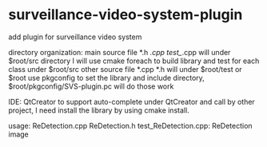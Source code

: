 # surveillance-video-system-plugin
add plugin for surveillance video system

directory organization:
main source file *.h *.cpp test_*.cpp will under $root/src directory
I will use cmake foreach to build library and test for each class under $root/src
other source file *.cpp *.h will under $root/test or $root
use pkgconfig to set the library and include directory, $root/pkgconfig/SVS-plugin.pc will do those work

IDE: QtCreator
to support auto-complete under QtCreator and call by other project, I need install the library by using cmake install.

usage:
ReDetection.cpp ReDetection.h test_ReDetection.cpp: ReDetection image
